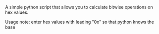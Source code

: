 A simple python script that allows you to calculate bitwise operations on hex values.

Usage note: enter hex values with leading "0x" so that python knows the base
